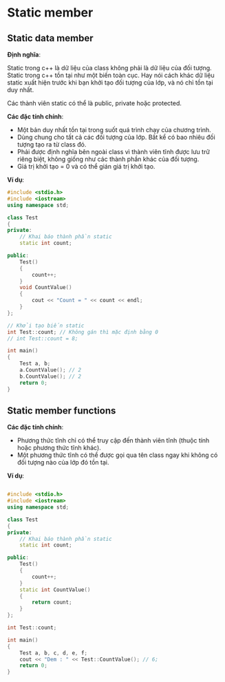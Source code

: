 # Static member

## Static data member

**Định nghĩa**:

Static trong c++ là dữ liệu của class không phải là dữ liệu của đối tượng. Static trong c++ tồn tại như một biến toàn cục. Hay nói cách khác dữ liệu static xuất hiện trước khi bạn khởi tạo đối tượng của lớp, và nó chỉ tồn tại duy nhất.

Các thành viên static có thể là public, private hoặc protected.

**Các đặc tính chính**:

- Một bản duy nhất tồn tại trong suốt quá trình chạy của chương trình.
- Dùng chung cho tất cả các đối tượng của lớp. Bất kể có bao nhiêu đối tượng tạo ra từ class đó.
- Phải được định nghĩa bên ngoài class vì thành viên tĩnh được lưu trữ riêng biệt, không giống như các thành phần khác của đối tượng.
- Giá trị khởi tạo = 0 và có thể gián giá trị khởi tạo.

**Ví dụ**:

```cpp
#include <stdio.h>
#include <iostream>
using namespace std;

class Test
{
private:
    // Khai báo thành phần static
    static int count;

public:
    Test()
    {
        count++;
    }
    void CountValue()
    {
        cout << "Count = " << count << endl;
    }
};

// Khởi tạo biến static
int Test::count; // Không gán thì mặc định bằng 0
// int Test::count = 8;

int main()
{
    Test a, b;
    a.CountValue(); // 2
    b.CountValue(); // 2
    return 0;
}
```

## Static member functions

**Các đặc tính chính**:

- Phương thức tĩnh chỉ có thể truy cập đến thành viên tĩnh (thuộc tính hoặc phương thức tĩnh khác).
- Một phương thức tĩnh có thể được gọi qua tên class ngay khi không có đối tượng nào của lớp đó tồn tại.

**Ví dụ**:

```cpp

#include <stdio.h>
#include <iostream>
using namespace std;

class Test
{
private:
    // Khai báo thành phần static
    static int count;

public:
    Test()
    {
        count++;
    }
    static int CountValue()
    {
        return count;
    }
};

int Test::count;

int main()
{
    Test a, b, c, d, e, f;
    cout << "Dem : " << Test::CountValue(); // 6;
    return 0;
}
```
